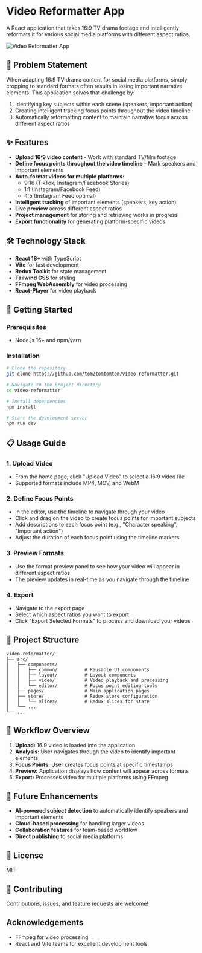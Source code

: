# Video Reformatter App

A React application that takes 16:9 TV drama footage and intelligently reformats it for various social media platforms with different aspect ratios.

![Video Reformatter App](https://raw.githubusercontent.com/tom2tomtomtom/video-reformatter/main/public/screenshot.png)

## 🎯 Problem Statement

When adapting 16:9 TV drama content for social media platforms, simply cropping to standard formats often results in losing important narrative elements. This application solves that challenge by:

1. Identifying key subjects within each scene (speakers, important action)
2. Creating intelligent tracking focus points throughout the video timeline
3. Automatically reformatting content to maintain narrative focus across different aspect ratios

## ✨ Features

- **Upload 16:9 video content** - Work with standard TV/film footage
- **Define focus points throughout the video timeline** - Mark speakers and important elements
- **Auto-format videos for multiple platforms:**
  - 9:16 (TikTok, Instagram/Facebook Stories)
  - 1:1 (Instagram/Facebook Feed)
  - 4:5 (Instagram Feed optimal)
- **Intelligent tracking** of important elements (speakers, key action)
- **Live preview** across different aspect ratios
- **Project management** for storing and retrieving works in progress
- **Export functionality** for generating platform-specific videos

## 🛠️ Technology Stack

- **React 18+** with TypeScript
- **Vite** for fast development
- **Redux Toolkit** for state management
- **Tailwind CSS** for styling
- **FFmpeg WebAssembly** for video processing
- **React-Player** for video playback

## 🚀 Getting Started

### Prerequisites

- Node.js 16+ and npm/yarn

### Installation

```bash
# Clone the repository
git clone https://github.com/tom2tomtomtom/video-reformatter.git

# Navigate to the project directory
cd video-reformatter

# Install dependencies
npm install

# Start the development server
npm run dev
```

## 📋 Usage Guide

### 1. Upload Video
- From the home page, click "Upload Video" to select a 16:9 video file
- Supported formats include MP4, MOV, and WebM

### 2. Define Focus Points
- In the editor, use the timeline to navigate through your video
- Click and drag on the video to create focus points for important subjects
- Add descriptions to each focus point (e.g., "Character speaking", "Important action")
- Adjust the duration of each focus point using the timeline markers

### 3. Preview Formats
- Use the format preview panel to see how your video will appear in different aspect ratios
- The preview updates in real-time as you navigate through the timeline

### 4. Export
- Navigate to the export page
- Select which aspect ratios you want to export
- Click "Export Selected Formats" to process and download your videos

## 🧩 Project Structure

```
video-reformatter/
├── src/
│   ├── components/
│   │   ├── common/          # Reusable UI components
│   │   ├── layout/          # Layout components
│   │   ├── video/           # Video playback and processing
│   │   └── editor/          # Focus point editing tools
│   ├── pages/               # Main application pages
│   ├── store/               # Redux store configuration
│   │   └── slices/          # Redux slices for state
│   └── ...
└── ...
```

## 🔄 Workflow Overview

1. **Upload:** 16:9 video is loaded into the application
2. **Analysis:** User navigates through the video to identify important elements
3. **Focus Points:** User creates focus points at specific timestamps
4. **Preview:** Application displays how content will appear across formats
5. **Export:** Processes video for multiple platforms using FFmpeg

## 🌱 Future Enhancements

- **AI-powered subject detection** to automatically identify speakers and important elements
- **Cloud-based processing** for handling larger videos
- **Collaboration features** for team-based workflow
- **Direct publishing** to social media platforms

## 📄 License

MIT

## 🤝 Contributing

Contributions, issues, and feature requests are welcome!

## Acknowledgements

- FFmpeg for video processing
- React and Vite teams for excellent development tools
